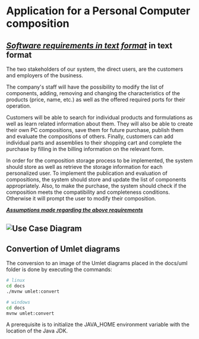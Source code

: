# Application for a Personal Computer composition

## [***Software requirements in text format***](docs/markdown/english/software-requirements.md) in text format

The two stakeholders of our system, the direct users, are the customers and employers of the business.

The company's staff will have the possibility to modify the list of components, adding, removing and changing the characteristics of the products (price, name, etc.) as well as the offered required ports for their operation.

Customers will be able to search for individual products and formulations as well as learn related information about them. They will also be able to create their own PC compositions, save them for future purchase, publish them and evaluate the compositions of others. Finally, customers can add individual parts and assemblies to their shopping cart and complete the purchase by filling in the billing information on the relevant form.

In order for the composition storage process to be implemented, the system should store as well as retrieve the storage information for each personalized user. To implement the publication and evaluation of compositions, the system should store and update the list of components appropriately. Also, to make the purchase, the system should check if the composition meets the compatibility and completeness conditions. Otherwise it will prompt the user to modify their composition.

[***Assumptions made regarding the above requirements***](docs/markdown/english/software-requirements.md/#Assumptions-and-dependencies)

## ![Use Case Diagram](docs/markdown/uml/requirements/use-case-diagram.png)

## Convertion of Umlet diagrams
The conversion to an image of the Umlet diagrams placed in the docs/uml folder is done by executing the commands:
```bash
# linux
cd docs
./mvnw umlet:convert
```
```bash
# windows
cd docs
mvnw umlet:convert
```
A prerequisite is to initialize the JAVA_HOME environment variable with the location of the Java JDK.
